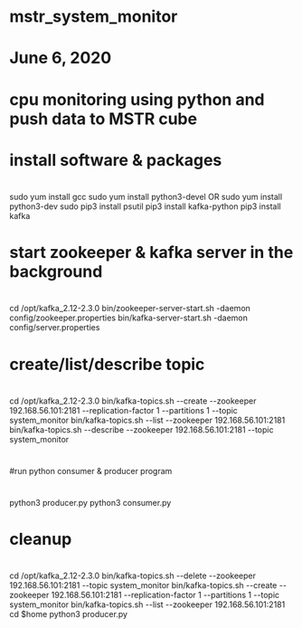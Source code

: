 # mstr_system_monitor
# June 6, 2020
# cpu monitoring using python and push data to MSTR cube 

#
# install software & packages
#
sudo yum install gcc
sudo yum install python3-devel OR sudo yum install python3-dev
sudo pip3 install psutil
pip3 install kafka-python
pip3 install kafka


#
# start zookeeper & kafka server in the background
#
cd /opt/kafka_2.12-2.3.0 
bin/zookeeper-server-start.sh -daemon config/zookeeper.properties 
bin/kafka-server-start.sh -daemon config/server.properties


#
# create/list/describe topic
#
cd /opt/kafka_2.12-2.3.0 
bin/kafka-topics.sh --create --zookeeper 192.168.56.101:2181 --replication-factor 1 --partitions 1 --topic system_monitor
bin/kafka-topics.sh --list --zookeeper 192.168.56.101:2181
bin/kafka-topics.sh --describe --zookeeper 192.168.56.101:2181 --topic system_monitor


#
#run python consumer & producer program
#
python3 producer.py
python3 consumer.py


#
# cleanup
#
cd /opt/kafka_2.12-2.3.0 
bin/kafka-topics.sh --delete --zookeeper 192.168.56.101:2181 --topic system_monitor
bin/kafka-topics.sh --create --zookeeper 192.168.56.101:2181 --replication-factor 1 --partitions 1 --topic system_monitor
bin/kafka-topics.sh --list --zookeeper 192.168.56.101:2181
cd $home
python3 producer.py
